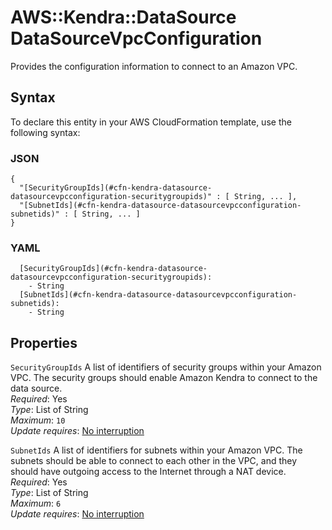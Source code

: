 # AWS::Kendra::DataSource DataSourceVpcConfiguration<a name="aws-properties-kendra-datasource-datasourcevpcconfiguration"></a>

Provides the configuration information to connect to an Amazon VPC\.

## Syntax<a name="aws-properties-kendra-datasource-datasourcevpcconfiguration-syntax"></a>

To declare this entity in your AWS CloudFormation template, use the following syntax:

### JSON<a name="aws-properties-kendra-datasource-datasourcevpcconfiguration-syntax.json"></a>

```
{
  "[SecurityGroupIds](#cfn-kendra-datasource-datasourcevpcconfiguration-securitygroupids)" : [ String, ... ],
  "[SubnetIds](#cfn-kendra-datasource-datasourcevpcconfiguration-subnetids)" : [ String, ... ]
}
```

### YAML<a name="aws-properties-kendra-datasource-datasourcevpcconfiguration-syntax.yaml"></a>

```
  [SecurityGroupIds](#cfn-kendra-datasource-datasourcevpcconfiguration-securitygroupids): 
    - String
  [SubnetIds](#cfn-kendra-datasource-datasourcevpcconfiguration-subnetids): 
    - String
```

## Properties<a name="aws-properties-kendra-datasource-datasourcevpcconfiguration-properties"></a>

`SecurityGroupIds`  <a name="cfn-kendra-datasource-datasourcevpcconfiguration-securitygroupids"></a>
A list of identifiers of security groups within your Amazon VPC\. The security groups should enable Amazon Kendra to connect to the data source\.  
*Required*: Yes  
*Type*: List of String  
*Maximum*: `10`  
*Update requires*: [No interruption](https://docs.aws.amazon.com/AWSCloudFormation/latest/UserGuide/using-cfn-updating-stacks-update-behaviors.html#update-no-interrupt)

`SubnetIds`  <a name="cfn-kendra-datasource-datasourcevpcconfiguration-subnetids"></a>
A list of identifiers for subnets within your Amazon VPC\. The subnets should be able to connect to each other in the VPC, and they should have outgoing access to the Internet through a NAT device\.  
*Required*: Yes  
*Type*: List of String  
*Maximum*: `6`  
*Update requires*: [No interruption](https://docs.aws.amazon.com/AWSCloudFormation/latest/UserGuide/using-cfn-updating-stacks-update-behaviors.html#update-no-interrupt)